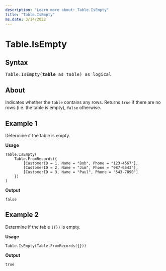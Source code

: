 ```yaml
---
description: "Learn more about: Table.IsEmpty"
title: "Table.IsEmpty"
ms.date: 3/14/2022
---
```

# Table.IsEmpty

## Syntax

<pre>
Table.IsEmpty(<b>table</b> as table) as logical 
</pre>
  
## About

Indicates whether the `table` contains any rows. Returns `true` if there are no rows (i.e. the table is empty), `false` otherwise.

## Example 1

Determine if the table is empty.

**Usage**

```powerquery-m
Table.IsEmpty(
    Table.FromRecords({
        [CustomerID = 1, Name = "Bob", Phone = "123-4567"],
        [CustomerID = 2, Name = "Jim", Phone = "987-6543"],
        [CustomerID = 3, Name = "Paul", Phone = "543-7890"]
    })
)
```

**Output**

`false`

## Example 2

Determine if the table `({})` is empty.

**Usage**

```powerquery-m
Table.IsEmpty(Table.FromRecords({}))
```

**Output**

`true`
